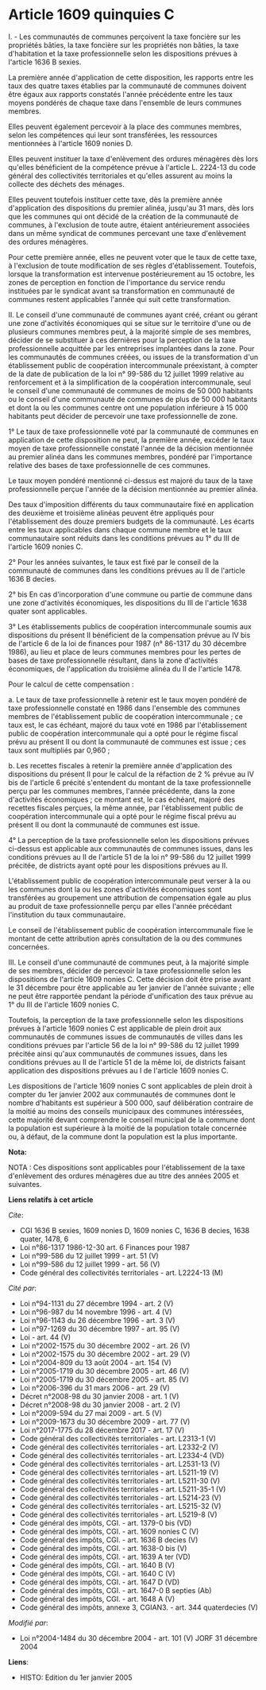 # Article 1609 quinquies C

I. - Les communautés de communes perçoivent la taxe foncière sur les propriétés bâties, la taxe foncière sur les propriétés
non bâties, la taxe d'habitation et la taxe professionnelle selon les dispositions prévues à l'article 1636 B sexies.

La première année d'application de cette disposition, les rapports entre les taux des quatre taxes établies par la communauté
de communes doivent être égaux aux rapports constatés l'année précédente entre les taux moyens pondérés de chaque taxe dans
l'ensemble de leurs communes membres.

Elles peuvent également percevoir à la place des communes membres, selon les compétences qui leur sont transférées, les
ressources mentionnées à l'article 1609 nonies D.

Elles peuvent instituer la taxe d'enlèvement des ordures ménagères dès lors qu'elles bénéficient de la compétence prévue à
l'article L. 2224-13 du code général des collectivités territoriales et qu'elles assurent au moins la collecte des déchets
des ménages.

Elles peuvent toutefois instituer cette taxe, dès la première année d'application des dispositions du premier alinéa,
jusqu'au 31 mars, dès lors que les communes qui ont décidé de la création de la communauté de communes, à l'exclusion de
toute autre, étaient antérieurement associées dans un même syndicat de communes percevant une taxe d'enlèvement des ordures
ménagères.

Pour cette première année, elles ne peuvent voter que le taux de cette taxe, à l'exclusion de toute modification de ses
règles d'établissement. Toutefois, lorsque la transformation est intervenue postérieurement au 15 octobre, les zones de
perception en fonction de l'importance du service rendu instituées par le syndicat avant sa transformation en communauté de
communes restent applicables l'année qui suit cette transformation.

II. Le conseil d'une communauté de communes ayant créé, créant ou gérant une zone d'activités économiques qui se situe sur le
territoire d'une ou de plusieurs communes membres peut, à la majorité simple de ses membres, décider de se substituer à ces
dernières pour la perception de la taxe professionnelle acquittée par les entreprises implantées dans la zone. Pour les
communautés de communes créées, ou issues de la transformation d'un établissement public de coopération intercommunale
préexistant, à compter de la date de publication de la loi n° 99-586 du 12 juillet 1999 relative au renforcement et à la
simplification de la coopération intercommunale, seul le conseil d'une communauté de communes de moins de 50 000 habitants ou
le conseil d'une communauté de communes de plus de 50 000 habitants et dont la ou les communes centre ont une population
inférieure à 15 000 habitants peut décider de percevoir une taxe professionnelle de zone.

1° Le taux de taxe professionnelle voté par la communauté de communes en application de cette disposition ne peut, la
première année, excéder le taux moyen de taxe professionnelle constaté l'année de la décision mentionnée au premier alinéa
dans les communes membres, pondéré par l'importance relative des bases de taxe professionnelle de ces communes.

Le taux moyen pondéré mentionné ci-dessus est majoré du taux de la taxe professionnelle perçue l'année de la décision
mentionnée au premier alinéa.

Des taux d'imposition différents du taux communautaire fixé en application des deuxième et troisième alinéas peuvent être
appliqués pour l'établissement des douze premiers budgets de la communauté. Les écarts entre les taux applicables dans chaque
commune membre et le taux communautaire sont réduits dans les conditions prévues au 1° du III de l'article 1609 nonies C.

2° Pour les années suivantes, le taux est fixé par le conseil de la communauté de communes dans les conditions prévues au II
de l'article 1636 B decies.

2° bis En cas d'incorporation d'une commune ou partie de commune dans une zone d'activités économiques, les dispositions du
III de l'article 1638 quater sont applicables.

3° Les établissements publics de coopération intercommunale soumis aux dispositions du présent II bénéficient de la
compensation prévue au IV bis de l'article 6 de la loi de finances pour 1987 (n° 86-1317 du 30 décembre 1986), au lieu et
place de leurs communes membres pour les pertes de bases de taxe professionnelle résultant, dans la zone d'activités
économiques, de l'application du troisième alinéa du II de l'article 1478.

Pour le calcul de cette compensation :

a. Le taux de taxe professionnelle à retenir est le taux moyen pondéré de taxe professionnelle constaté en 1986 dans
l'ensemble des communes membres de l'établissement public de coopération intercommunale ; ce taux est, le cas échéant, majoré
du taux voté en 1986 par l'établissement public de coopération intercommunale qui a opté pour le régime fiscal prévu au
présent II ou dont la communauté de communes est issue ; ces taux sont multipliés par 0,960 ;

b. Les recettes fiscales à retenir la première année d'application des dispositions du présent II pour le calcul de la
réfaction de 2 % prévue au IV bis de l'article 6 précité s'entendent du montant de la taxe professionnelle perçu par les
communes membres, l'année précédente, dans la zone d'activités économiques ; ce montant est, le cas échéant, majoré des
recettes fiscales perçues, la même année, par l'établissement public de coopération intercommunale qui a opté pour le régime
fiscal prévu au présent II ou dont la communauté de communes est issue.

4°  La perception de la taxe professionnelle selon les dispositions prévues ci-dessus est applicable aux communautés de
communes issues, dans les conditions prévues au II de l'article 51 de la loi n° 99-586 du 12 juillet 1999 précitée, de
districts ayant opté pour les dispositions prévues au II.

L'établissement public de coopération intercommunale peut verser à la ou les communes dont la ou les zones d'activités
économiques sont transférées au groupement une attribution de compensation égale au plus au produit de taxe professionnelle
perçu par elles l'année précédant l'institution du taux communautaire.

Le conseil de l'établissement public de coopération intercommunale fixe le montant de cette attribution après consultation de
la ou des communes concernées.

III. Le conseil d'une communauté de communes peut, à la majorité simple de ses membres, décider de percevoir la taxe
professionnelle selon les dispositions de l'article 1609 nonies C. Cette décision doit être prise avant le 31 décembre pour
être applicable au 1er janvier de l'année suivante ; elle ne peut être rapportée pendant la période d'unification des taux
prévue au 1° du III de l'article 1609 nonies C.

Toutefois, la perception de la taxe professionnelle selon les dispositions prévues à l'article 1609 nonies C est applicable
de plein droit aux communautés de communes issues de communautés de villes dans les conditions prévues par l'article 56 de la
loi n° 99-586 du 12 juillet 1999 précitée ainsi qu'aux communautés de communes issues, dans les conditions prévues au II de
l'article 51 de la même loi, de districts faisant application des dispositions prévues au I de l'article 1609 nonies C.

Les dispositions de l'article 1609 nonies C sont applicables de plein droit à compter du 1er janvier 2002 aux communautés de
communes dont le nombre d'habitants est supérieur à 500 000, sauf délibération contraire de la moitié au moins des conseils
municipaux des communes intéressées, cette majorité devant comprendre le conseil municipal de la commune dont la population
est supérieure à la moitié de la population totale concernée ou, à défaut, de la commune dont la population est la plus
importante.

**Nota:**

NOTA : Ces dispositions sont applicables pour l'établissement de la taxe d'enlèvement des ordures ménagères due au titre des
années 2005 et suivantes.

**Liens relatifs à cet article**

_Cite_:

  - CGI 1636 B sexies, 1609 nonies D, 1609 nonies C, 1636 B decies, 1638 quater, 1478, 6
  - Loi n°86-1317 1986-12-30 art. 6 Finances pour 1987
  - Loi n°99-586 du 12 juillet 1999 - art. 51 (V)
  - Loi n°99-586 du 12 juillet 1999 - art. 56 (V)
  - Code général des collectivités territoriales - art. L2224-13 (M)

_Cité par_:

  - Loi n°94-1131 du 27 décembre 1994 - art. 2 (V)
  - Loi n°96-987 du 14 novembre 1996 - art. 4 (V)
  - Loi n°96-1143 du 26 décembre 1996 - art. 3 (V)
  - Loi n°97-1269 du 30 décembre 1997 - art. 95 (V)
  - Loi - art. 44 (V)
  - Loi n°2002-1575 du 30 décembre 2002 - art. 26 (V)
  - Loi n°2002-1575 du 30 décembre 2002 - art. 29 (V)
  - Loi n°2004-809 du 13 août 2004 - art. 154 (V)
  - Loi n°2005-1719 du 30 décembre 2005 - art. 46 (V)
  - Loi n°2005-1719 du 30 décembre 2005 - art. 85 (V)
  - Loi n°2006-396 du 31 mars 2006 - art. 29 (V)
  - Décret n°2008-98 du 30 janvier 2008 - art. 1 (V)
  - Décret n°2008-98 du 30 janvier 2008 - art. 2 (V)
  - Loi n°2009-594 du 27 mai 2009 - art. 5 (V)
  - Loi n°2009-1673 du 30 décembre 2009 - art. 77 (V)
  - Loi n°2017-1775 du 28 décembre 2017 - art. 17 (V)
  - Code général des collectivités territoriales - art. L2313-1 (V)
  - Code général des collectivités territoriales - art. L2332-2 (V)
  - Code général des collectivités territoriales - art. L2334-4 (VD)
  - Code général des collectivités territoriales - art. L2531-13 (V)
  - Code général des collectivités territoriales - art. L5211-19 (V)
  - Code général des collectivités territoriales - art. L5211-30 (V)
  - Code général des collectivités territoriales - art. L5211-35-1 (V)
  - Code général des collectivités territoriales - art. L5214-23 (V)
  - Code général des collectivités territoriales - art. L5215-32 (V)
  - Code général des collectivités territoriales - art. L5219-8 (V)
  - Code général des impôts, CGI. - art. 1379-0 bis (VD)
  - Code général des impôts, CGI. - art. 1609 nonies C (V)
  - Code général des impôts, CGI. - art. 1636 B decies (V)
  - Code général des impôts, CGI. - art. 1638-0 bis (V)
  - Code général des impôts, CGI. - art. 1639 A ter (VD)
  - Code général des impôts, CGI. - art. 1640 B (V)
  - Code général des impôts, CGI. - art. 1640 C (V)
  - Code général des impôts, CGI. - art. 1647 D (VD)
  - Code général des impôts, CGI. - art. 1647-0 B septies (Ab)
  - Code général des impôts, CGI. - art. 1648 A (V)
  - Code général des impôts, annexe 3, CGIAN3. - art. 344 quaterdecies (V)

_Modifié par_:

  - Loi n°2004-1484 du 30 décembre 2004 - art. 101 (V) JORF 31 décembre 2004

**Liens**:

  - HISTO: Edition du 1er janvier 2005
